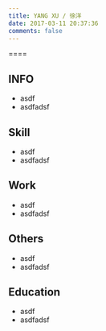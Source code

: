 ```yaml
---
title: YANG XU / 徐洋
date: 2017-03-11 20:37:36
comments: false
---
```


====

## INFO
* asdf
* asdfadsf

## Skill
* asdf
* asdfadsf

## Work
* asdf
* asdfadsf

## Others
* asdf
* asdfadsf

## Education
* asdf
* asdfadsf

